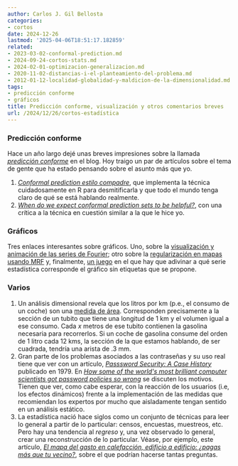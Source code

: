 ```yaml
---
author: Carlos J. Gil Bellosta
categories:
- cortos
date: 2024-12-26
lastmod: '2025-04-06T18:51:17.182859'
related:
- 2023-03-02-conformal-prediction.md
- 2024-09-24-cortos-stats.md
- 2024-02-01-optimizacion-generalizacion.md
- 2020-11-02-distancias-i-el-planteamiento-del-problema.md
- 2012-01-12-localidad-globalidad-y-maldicion-de-la-dimensionalidad.md
tags:
- predicción conforme
- gráficos
title: Predicción conforme, visualización y otros comentarios breves
url: /2024/12/26/cortos-estadística
---
```


### Predicción conforme

Hace un año largo dejé unas breves impresiones sobre la llamada [_predicción conforme_](/2023/03/02/prediccion-conforme/) en el blog. Hoy traigo un par de artículos sobre el tema de gente que ha estado pensando sobre el asunto más que yo.

1. [_Conformal prediction estilo compadre_](https://muestrear-no-es-pecado.netlify.app/2023/03/26/conformal_estilo_compadre/), que implementa la técnica cuidadosamente en R para desmitificarla y que todo el mundo tenga claro de qué se está hablando realmente.
1. [_When do we expect conformal prediction sets to be helpful?_](https://statmodeling.stat.columbia.edu/2024/02/20/when-do-we-expect-conformal-prediction-sets-to-be-helpful/), con una crítica a la técnica en cuestión similar a la que le hice yo.

### Gráficos

Tres enlaces interesantes sobre gráficos. Uno, sobre la
[visualización y animación de las series de Fourier](https://www.andreinc.net/2024/04/24/from-the-circle-to-epicycles);
otro sobre la [regularización en mapas usando MRF](https://fromthebottomoftheheap.net/2017/10/19/first-steps-with-mrf-smooths/)
y, finalmente, [un juego](https://www.graphs.world/) en el que hay que adivinar a qué serie estadística corresponde el gráfico sin etiquetas que se propone.


### Varios

1. Un análisis dimensional revela que los litros por km (p.e., el consumo de un coche) son una [medida de área](https://what-if.xkcd.com/11/). Corresponden precisamente a la sección de un tubito que tiene una longitud de 1 km y el volumen igual a ese consumo. Cada $x$ metros de ese tubito contienen la gasolina necesaria para recorrerlos. Si un coche de gasolina consume del orden de 1 litro cada 12 kms, la sección de la que estamos hablando, de ser cuadrada, tendría una arista de .3 mm.
1. Gran parte de los problemas asociados a las contraseñas y su uso real tiene que ver con un artículo, [_Passsword Security: A Case History_](https://dl.acm.org/doi/pdf/10.1145/359168.359172) publicado en 1979. En [_How some of the world's most brilliant computer scientists got password policies so wrong_](https://stuartschechter.org/posts/password-history/) se discuten los motivos. Tienen que ver, como cabe esperar, con la reacción de los usuarios (i.e, los efectos dinámicos) frente a la implementación de las medidas que recomiendan los expertos por mucho que aisladamente tengan sentido en un análisis estático.
1. La estadística nació hace siglos como un conjunto de técnicas para leer lo general a partir de lo particular: censos, encuestas, muestreos, etc. Pero hay una tendencia al _regreso_ y, una vez observado lo general, crear una reconstrucción de lo particular. Véase, por ejemplo, este artículo, [_El mapa del gasto en calefacción, edificio a edificio: ¿pagas más que tu vecino?_](https://www.elconfidencial.com/economia/2024-01-11/mapa-eficiencia-energetica-calefaccion-edificio-rehabilitacion_3796426/), sobre el que podrían hacerse tantas preguntas.